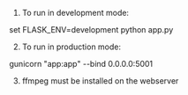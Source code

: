 1. To run in development mode: 

set FLASK_ENV=development
python app.py

2. To run in production mode:

gunicorn "app:app" --bind 0.0.0.0:5001


3. ffmpeg must be installed on the webserver
